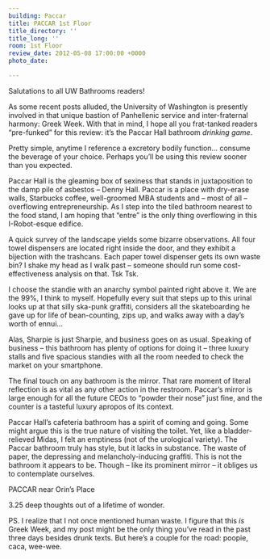 ```yaml
---
building: Paccar
title: PACCAR 1st Floor
title_directory: ''
title_long: ''
room: 1st Floor
review_date: 2012-05-08 17:00:00 +0000
photo_date: 

---
```

Salutations to all UW Bathrooms readers!

As some recent posts alluded, the University of Washington is presently involved in that unique bastion of Panhellenic service and inter-fraternal harmony: Greek Week. With that in mind, I hope all you frat-tanked readers “pre-funked” for this review: it’s the Paccar Hall bathroom _drinking game_.

Pretty simple, anytime I reference a excretory bodily function… consume the beverage of your choice. Perhaps you’ll be using this review sooner than you expected.

Paccar Hall is the gleaming box of sexiness that stands in juxtaposition to the damp pile of asbestos – Denny Hall. Paccar is a place with dry-erase walls, Starbucks coffee, well-groomed MBA students and – most of all – overflowing entrepreneurship. As I step into the tiled bathroom nearest to the food stand, I am hoping that “entre” is the only thing overflowing in this I-Robot-esque edifice.

A quick survey of the landscape yields some bizarre observations. All four towel dispensers are located right inside the door, and they exhibit a bijection with the trashcans. Each paper towel dispenser gets its own waste bin? I shake my head as I walk past – someone should run some cost-effectiveness analysis on that. Tsk Tsk.

I choose the standie with an anarchy symbol painted right above it. We are the 99%, I think to myself. Hopefully every suit that steps up to this urinal looks up at that silly ska-punk graffiti, considers all the skateboarding he gave up for life of bean-counting, zips up, and walks away with a day’s worth of ennui…

Alas, Sharpie is just Sharpie, and business goes on as usual. Speaking of business – this bathroom has plenty of options for doing it – three luxury stalls and five spacious standies with all the room needed to check the market on your smartphone.

The final touch on any bathroom is the mirror. That rare moment of literal reflection is as vital as any other action in the restroom. Paccar’s mirror is large enough for all the future CEOs to “powder their nose” just fine, and the counter is a tasteful luxury apropos of its context.

Paccar Hall’s cafeteria bathroom has a spirit of coming and going. Some might argue this is the true nature of visiting the toilet. Yet, like a bladder-relieved Midas, I felt an emptiness (not of the urological variety). The Paccar bathroom truly has style, but it lacks in substance. The waste of paper, the depressing and melancholy-inducing graffiti. This is not the bathroom it appears to be. Though – like its prominent mirror – it obliges us to contemplate ourselves.

PACCAR near Orin’s Place

3\.25 deep thoughts out of a lifetime of wonder.

PS. I realize that I not once mentioned human waste. I figure that this _is_ Greek Week, and my post might be the only thing you’ve read in the past three days besides drunk texts. But here’s a couple for the road: poopie, caca, wee-wee.